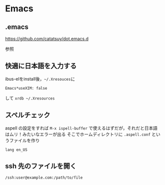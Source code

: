 # Emacs
## .emacs

https://github.com/catatsuy/dot.emacs.d

参照

## 快適に日本語を入力する

ibus-elをinstall後，`~/.Xresouces`に

    Emacs*useXIM: false

して `xrdb ~/.Xresources`

## スペルチェック

aspell の設定をすれば `M-x ispell-buffer` で使えるはずだが，それだと日本語はムリ！みたいなエラーが出る
そこでホームディレクトリに `.aspell.conf` というファイルを作り

    lang en_US

## ssh 先のファイルを開く

    /ssh:user@example.com:/path/to/file

